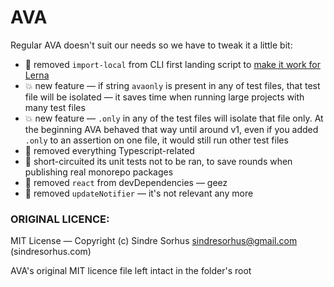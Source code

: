 # AVA

Regular AVA doesn't suit our needs so we have to tweak it a little bit:

* 🔧 removed `import-local` from CLI first landing script to [make it work for Lerna](https://github.com/sindresorhus/import-local/issues/6)
* 💥 new feature — if string `avaonly` is present in any of test files, that test file will be isolated — it saves time when running large projects with many test files
* 💥 new feature — `.only` in any of the test files will isolate that file only. At the beginning AVA behaved that way until around v1, even if you added `.only` to an assertion on one file, it would still run other test files
* 🔧 removed everything Typescript-related
* 🔧 short-circuited its unit tests not to be ran, to save rounds when publishing real monorepo packages
* 🔧 removed `react` from devDependencies — geez
* 🔧 removed `updateNotifier` — it's not relevant any more

### ORIGINAL LICENCE:
MIT License — Copyright (c) Sindre Sorhus <sindresorhus@gmail.com> (sindresorhus.com)

AVA's original MIT licence file left intact in the folder's root
